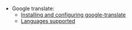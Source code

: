 * Google translate:
  * [Installing and configuring google-translate](https://cloud.google.com/translate/docs/quickstart-client-libraries?authuser=1#client-libraries-install-python)
  * [Languages supported](https://cloud.google.com/translate/docs/languages)

